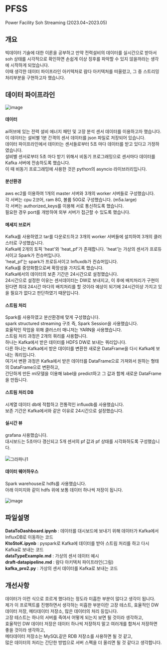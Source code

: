 # PFSS
Power Facility Soh Streaming  (2023.04~2023.05)

## 개요
빅데이터 기술에 대한 이론을 공부하고 만약 전력설비의 데이터를 실시간으로 받아서 soh 상태를 시각적으로 확인하면 손쉽게 이상 징후를 파악할 수 있지 않을까라는 생각에 시작하게 되었습니다.
<br>
이때 생각한 데이터 파이프라인 아키텍처로 람다 아키텍처를 떠올렸고, 그 중 스트리밍 처리부분을 구현하고자 했습니다.

## 데이터 파이프라인
![image](https://github.com/mooncw/PFSS/assets/97713997/383b3ae8-9665-46b1-a78b-b6695fe0dbdd)

#### 데이터
ai허브에 있는 전력 설비 에너지 패턴 및 고장 분석 센서 데이터를 이용하고자 했습니다.
<br>
이 데이터는 설비별 1분 간격의 센서 데이터를 json 파일로 저장되어 있습니다.
<br>
데이터 파이프라인에서 데이터는 센서들로부터 5초 마다 데이터를 받고 있다고 가정하였습니다.
<br>
설비별 센서로부터 5초 마다 받기 위해서 비동기 프로그래밍으로 센서마다 데이터를 Kafka 서버에 전송하도록 했습니다.
<br>
이 때 비동기 프로그래밍에 사용한 것은 python의 asyncio 라이브러리입니다.
#### 분산환경
aws ec2를 이용하여 1개의 master 서버와 3개의 worker 서버들로 구성했습니다.
<br>
각 서버는 cpu 2코어, ram 8G, 볼륨 50G로 구성했습니다. (m5a.large)
<br>
각 서버는 authorized_keys를 이용해 서로 통신하도록 했습니다.
<br>
필요한 경우 port를 개방하여 외부 서버가 접근할 수 있도록 했습니다.
#### 메세지 브로커
Kafka를 사용하였고 tar를 다운로드하고 3개의 worker 서버들에 설치하여 3개의 클러스터로 구성했습니다.
<br>
Kafka에 2개의 토픽 'heat'와 'heat_pf'가 존재합니다.
'heat'는 가상의 센서가 프로듀서이고 Spark가 컨슈머입니다.
<br>
'heat_pf'는 spark가 프로듀서이고 Influxdb가 컨슈머입니다. 
<br>
Kafka를 중앙화함으로써 확장성을 가지도록 했습니다.
<br>
Kafka에서의 데이터의 보존 기간은 24시간으로 설정했습니다.
<br>
24시간으로 설정한 이유는 센서데이터는 DW로 보내지고, 이 후에 배치처리가 구현이 된다면 최대 24시간 마다의 배치처리를 할 것이라 예상이 되기에 24시간이상 가지고 있을 필요가 없다고 판단하였기 때문입니다.
#### 스트림 처리
Spark를 사용하였고 분산환경에 맞게 구성했습니다.
<br>
spark structured streaming 구조 즉, Spark Session을 사용했습니다.
<br>
효율적인 작업을 위해 클러스터 매니저는 YARN을 사용했습니다.
<br>
스트림 처리 과정은 2개의 쿼리를 사용합니다.
<br>
하나는 Kafka에서 받은 데이터를 HDFS DW로 보내는 쿼리입니다.
<br>
다른 하나는 Kafka에서 받은 데이터를 변환한 새로운 DataFrame을 다시 Kafka에 보내는 쿼리입니다.
<br>
여기서 변환 과정은 Kafka에서 받은 데이터를 DataFrame으로 가져와서 원하는 형태의 DataFrame으로 변환하고,
<br>
간단하게 만든 ml모델을 이용해 label을 predict하고 그 값과 함께 새로운 DataFrame을 만듭니다.
#### 스트림 처리 DB
시계열 데이터 db에 적합하고 전통적인 influxdb를 사용했습니다.
<br>
보존 기간은 Kafka에서와 같은 이유로 24시간으로 설정했습니다.
#### 실시간 뷰
grafana 사용했습니다.
<br>
대시보드는 5초마다 갱신되고 5개 센서의 pf 값과 pf 상태를 시각화하도록 구성했습니다.
<br>
<br>
![그라파나1](https://user-images.githubusercontent.com/97713997/236662390-c805eef6-a1d3-4099-a813-9a2fd5d78b45.png)
<br>
#### 데이터 웨어하우스
Spark warehouse로 hdfs를 사용했습니다.
<br>
아래 이미지와 같이 hdfs 위에 보통 데이터 하나씩 저장이 됩니다.
<br>
<br>
![image](https://github.com/mooncw/PFSS/assets/97713997/1448a7f2-a145-45fa-a692-3ba4e41470eb)

## 파일설명
**DataToDashboard.ipynb** : 데이터를 대시보드에 보내기 위해 데이터가 Kafka에서 InfluxDB로 이동하는 코드
<br>
**KtoStoK.ipynb** : pyspark로 Kafka에 데이터를 받아 스트림 처리를 하고 다시 Kafka로 보내는 코드
<br>
**dataTypeExample.md** : 가상의 센서 데이터 예시
<br>
**draft-datapipeline.md** : 람다 아키텍처 파이프라인(그림)
<br>
**kafka_pro2.py** : 가상의 센서 데이터를 Kafka로 보내는 코드

## 개선사항
데이터가 이런 식으로 흐르게 했다라는 정도라 미흡한 부분이 많다고 생각이 됩니다.
<br>
제가 이 프로젝트를 진행하면서 생각하는 미흡한 부분이란 고장 테스트, 효율적인 DW 데이터 저장, 메타데이터 저장소, 많은 데이터의 처리 등입니다.
<br>
고장 테스트는 하나의 서버를 죽여서 어떻게 되는지 보면 될 것이라 생각하고,
<br>
효율적인 DW 데이터 저장은 데이터 하나씩 저장하지 말고 여러개를 합쳐서 저장하면 좋을 것이라 생각하고,
<br>
메타데이터 저장소는 MySQL같은 RDB 저장소를 사용하면 될 것 같고,
<br>
많은 데이터의 처리는 간단한 방법으로 서버 스펙을 더 올리면 될 것 같다고 생각합니다.
